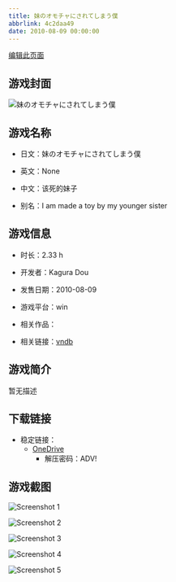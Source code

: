 ```yaml
---
title: 妹のオモチャにされてしまう僕
abbrlink: 4c2daa49
date: 2010-08-09 00:00:00
---
```

[编辑此页面](https://github.com/ACG-3/ADV3-source/blob/main/source/_posts/games/%E5%A6%B9%E3%81%AE%E3%82%AA%E3%83%A2%E3%83%81%E3%83%A3%E3%81%AB%E3%81%95%E3%82%8C%E3%81%A6%E3%81%97%E3%81%BE%E3%81%86%E5%83%95.md)

## 游戏封面

![妹のオモチャにされてしまう僕](https://pan.timero.xyz/onedrive/img_lib_001/%E5%A6%B9%E3%81%AE%E3%82%AA%E3%83%A2%E3%83%81%E3%83%A3%E3%81%AB%E3%81%95%E3%82%8C%E3%81%A6%E3%81%97%E3%81%BE%E3%81%86%E5%83%95_cover.avif)


## 游戏名称

- 日文：妹のオモチャにされてしまう僕
- 英文：None
- 中文：该死的妹子

- 别名：I am made a toy by my younger sister


## 游戏信息

- 时长：2.33 h
- 开发者：Kagura Dou
- 发售日期：2010-08-09
- 游戏平台：win
- 相关作品：

- 相关链接：[vndb](https://vndb.org/v4989)


## 游戏简介

暂无描述


## 下载链接

- 稳定链接：
    - [OneDrive](https://pan.timero.xyz/onedrive/adv_lib_001/%E5%A6%B9%E3%81%AE%E3%82%AA%E3%83%A2%E3%83%81%E3%83%A3%E3%81%AB%E3%81%95%E3%82%8C%E3%81%A6%E3%81%97%E3%81%BE%E3%81%86%E5%83%95)
        - 解压密码：ADV!



## 游戏截图


![Screenshot 1](https://pan.timero.xyz/onedrive/img_lib_001/%E5%A6%B9%E3%81%AE%E3%82%AA%E3%83%A2%E3%83%81%E3%83%A3%E3%81%AB%E3%81%95%E3%82%8C%E3%81%A6%E3%81%97%E3%81%BE%E3%81%86%E5%83%95_Screenshot_1.avif)

![Screenshot 2](https://pan.timero.xyz/onedrive/img_lib_001/%E5%A6%B9%E3%81%AE%E3%82%AA%E3%83%A2%E3%83%81%E3%83%A3%E3%81%AB%E3%81%95%E3%82%8C%E3%81%A6%E3%81%97%E3%81%BE%E3%81%86%E5%83%95_Screenshot_2.avif)

![Screenshot 3](https://pan.timero.xyz/onedrive/img_lib_001/%E5%A6%B9%E3%81%AE%E3%82%AA%E3%83%A2%E3%83%81%E3%83%A3%E3%81%AB%E3%81%95%E3%82%8C%E3%81%A6%E3%81%97%E3%81%BE%E3%81%86%E5%83%95_Screenshot_3.avif)

![Screenshot 4](https://pan.timero.xyz/onedrive/img_lib_001/%E5%A6%B9%E3%81%AE%E3%82%AA%E3%83%A2%E3%83%81%E3%83%A3%E3%81%AB%E3%81%95%E3%82%8C%E3%81%A6%E3%81%97%E3%81%BE%E3%81%86%E5%83%95_Screenshot_4.avif)

![Screenshot 5](https://pan.timero.xyz/onedrive/img_lib_001/%E5%A6%B9%E3%81%AE%E3%82%AA%E3%83%A2%E3%83%81%E3%83%A3%E3%81%AB%E3%81%95%E3%82%8C%E3%81%A6%E3%81%97%E3%81%BE%E3%81%86%E5%83%95_Screenshot_5.avif)

